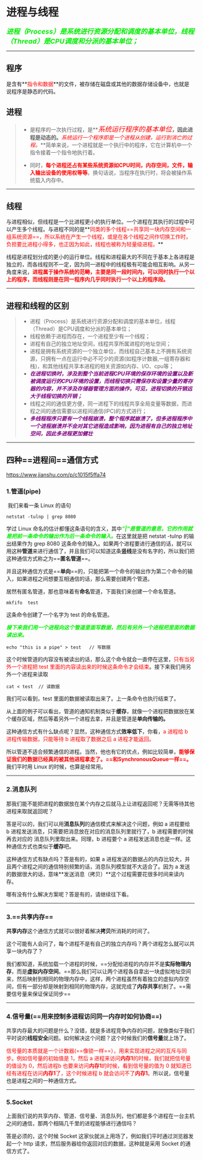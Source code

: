 # 进程与线程

<font color='gree' size=4>***进程（Process）是系统进行资源分配和调度的基本单位，线程（Thread）是CPU调度和分派的基本单位；***</font>

------



## **程序**

是含有**<font color='red'>指令和数据</font>**的文件，被存储在磁盘或其他的数据存储设备中，也就是说程序是静态的代码。



## **进程**

> - 是程序的一次执行过程，是**<font color='red' size=4>*系统运行程序的基本单位*</font>**，因此进程是动态的。**<font color='red'>*系统运行一个程序即是一个进程从创建，运行到消亡的过程。*</font>**简单来说，一个进程就是一个执行中的程序，它在计算机中一个指令接着一个指令地执行着。
>
> - 同时，**<font color='red'>每个进程还占有某些系统资源如CPU时间，内存空间，文件，输入输出设备的使用权等等</font>**。换句话说，当程序在执行时，将会被操作系统载入内存中。 

------



## **线程**

与进程相似，但线程是一个比进程更小的执行单位。一个进程在其执行的过程中可以产生多个线程。与进程不同的是**<font color='red'>同类的多个线程==共享同一块内存空间和一组系统资源==，所以系统在产生一个线程，或是在各个线程之间作切换工作时，负担要比进程小得多，也正因为如此，线程也被称为轻量级进程。</font>**

线程是进程划分成的更小的运行单位。线程和进程最大的不同在于基本上各进程是独立的，而各线程则不一定，因为同一进程中的线程极有可能会相互影响。从另一角度来说，**<font color='red'>进程属于操作系统的范畴，主要是同一段时间内，可以同时执行一个以上的程序，而线程则是在同一程序内几乎同时执行一个以上的程序段。</font>**

------

## 进程和线程的区别

> - 进程（Process）是系统进行资源分配和调度的基本单位，线程（Thread）是CPU调度和分派的基本单位；
> - 线程依赖于进程而存在，一个进程至少有一个线程；
> - 进程有自己的独立地址空间，线程共享所属进程的地址空间；
> - 进程是拥有系统资源的一个独立单位，而线程自己基本上不拥有系统资源，只拥有一点在运行中必不可少的资源(如程序计数器,一组寄存器和栈)，和其他线程共享本进程的相关资源如内存、I/O、cpu等；
> - <font color='purple'>***在进程切换时，涉及到整个当前进程CPU环境的保存环境的设置以及新被调度运行的CPU环境的设置，而线程切换只需保存和设置少量的寄存器的内容，并不涉及存储器管理方面的操作，可见，进程切换的开销远大于线程切换的开销；***</font>
> - 线程之间的通信更方便，同一进程下的线程共享全局变量等数据，而进程之间的通信需要以进程间通信(IPC)的方式进行；
> - <font color='purple'>***多线程程序只要有一个线程崩溃，整个程序就崩溃了，但多进程程序中一个进程崩溃并不会对其它进程造成影响，因为进程有自己的独立地址空间，因此多进程更加健壮***</font>

------



## 四种==进程间==通信方式

https://www.jianshu.com/p/c1015f5ffa74

### 1.管道(pipe)

​    我们来看一条 Linux 的语句

```shell
netstat -tulnp | grep 8080
```

学过 Linux 命名的估计都懂这条语句的含义，其中<font color='gree'>***”|“是管道的意思，它的作用就是把前一条命令的输出作为后一条命令的输入。***</font>在这里就是把 netstat -tulnp 的输出结果作为 grep 8080 这条命令的输入。如果两个进程要进行通信的话，就可以用这种**管道**来进行通信了，并且我们可以知道这条**竖线**是没有名字的，所以我们把这种通信方式称之为==**匿名管道**==。

并且这种通信方式是==**单向**==的，只能把第一个命令的输出作为第二个命令的输入，如果进程之间想要互相通信的话，那么需要创建两个管道。

居然有匿名管道，那也意味着有**命名**管道，下面我们来创建一个命名管道。

```shell
mkfifo  test
```

这条命令创建了一个名字为 test 的命名管道。

<font color='gree'>***接下来我们用一个进程向这个管道里面写数据，然后有另外一个进程把里面的数据读出来。***</font>

```shell
echo "this is a pipe" > test   // 写数据
```

这个时候管道的内容没有被读出的话，那么这个命令就会一直停在这里，<font color='red'>只有当另外一个进程把 test 里面的内容读出来的时候这条命令才会结束</font>。接下来我们用另外一个进程来读取

```
cat < test  // 读数据
```

我们可以看到，test 里面的数据被读取出来了。上一条命令也执行结束了。

从上面的例子可以看出，管道的通知机制类似于**缓存**，就像一个进程把数据放在某个缓存区域，然后等着另外一个进程去拿，并且是管道是**单向传输的。**

这种通信方式有什么缺点呢？显然，这种通信方式**效率低下**，你看，<font color='red'>a 进程给 b 进程传输数据，只能等待 b 进程取了数据之后 a 进程才能返回。</font>

所以管道不适合频繁通信的进程。当然，他也有它的优点，例如比较简单，<font color='red'>**能够保证我们的数据已经真的被其他进程拿走了。==和SynchronousQueue一样==。**</font>我们平时用 Linux 的时候，也算是经常用。

------

### 2.消息队列

那我们能不能把进程的数据放在某个内存之后就马上让进程返回呢？无需等待其他进程来取就返回呢？

答是可以的，我们可以用**消息队列**的通信模式来解决这个问题，例如 a 进程要给 b 进程发送消息，只需要把消息放在对应的消息队列里就行了，b 进程需要的时候再去对应的
消息队列里取出来。同理，b 进程要个 a 进程发送消息也是一样。这种通信方式也类似于**缓存**吧。

这种通信方式有缺点吗？答是有的，如果 a 进程发送的数据占的内存比较大，并且两个进程之间的通信特别频繁的话，消息队列模型就不大适合了。因为 a 发送的数据很大的话，意味**发送消息（拷贝）**这个过程需要花很多时间来读内存。

哪有没有什么解决方案呢？答是有的，请继续往下看。

------



### 3.==共享内存==

​    **共享内存**这个通信方式就可以很好着解决**拷贝**所消耗的时间了。

这个可能有人会问了，每个进程不是有自己的独立内存吗？两个进程怎么就可以共享一块内存了？

我们都知道，系统加载一个进程的时候，==分配给进程的内存并不是**实际物理内存**，而是**虚拟内存空间**。==那么我们可以让两个进程各自拿出一块虚拟地址空间来，然后映射到相同的物理内存中，这样，两个进程虽然有着独立的虚拟内存空间，但有一部分却是映射到相同的物理内存，这就完成了**内存共享**机制了。==需要信号量来保证保证同步==

------

### 4.信号量(==用来控制多进程访问同一内存时如何协商==)

共享内存最大的问题是什么？没错，就是多进程竞争内存的问题，就像类似于我们平时说的**线程安全**问题。如何解决这个问题？这个时候我们的**信号量**就上场了。

<font color='red'>信号量的本质就是一个计数器(==像锁一样==），用来实现进程之间的互斥与同步。例如信号量的初始值是 1，然后 a 进程来访问**内存1**的时候，我们就把信号量的值设为 0，然后进程b 也要来访问**内存1**的时候，看到信号量的值为 0 就知道已经有进程在访问**内存1**了，这个时候进程 b 就会访问不了**内存1**。</font>所以说，信号量也是进程之间的一种通信方式。

------

### 5.Socket

上面我们说的共享内存、管道、信号量、消息队列，他们都是多个进程在一台主机之间的通信，那两个相隔几千里的进程能够进行通信吗？

答是必须的，这个时候 Socket 这家伙就派上用场了，例如我们平时通过浏览器发起一个 http 请求，然后服务器给你返回对应的数据，这种就是采用 Socket 的通信方式了。